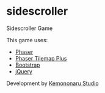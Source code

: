 # sidescroller
Sidescroller Game

This game uses:
- [Phaser](https://github.com/photonstorm/phaser)
- [Phaser Tilemap Plus](https://github.com/colinvella/phaser-tilemap-plus)
- [Bootstrap](https://github.com/twbs/bootstrap)
- [jQuery](https://github.com/jquery/jquery)

Development by [Kemononaru Studio](http://kemononaru.studio)
